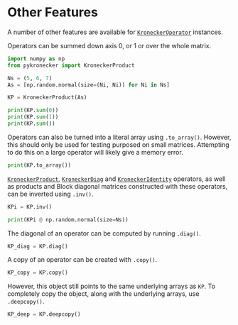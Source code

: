# Other Features

A number of other features are available for [`KroneckerOperator`](../../api/kroneckeroperator) instances. 

Operators can be summed down axis 0, or 1 or over the whole matrix. 

```python
import numpy as np
from pykronecker import KroneckerProduct

Ns = (5, 6, 7)
As = [np.random.normal(size=(Ni, Ni)) for Ni in Ns]

KP = KroneckerProduct(As)

print(KP.sum(0))
print(KP.sum(1))
print(KP.sum())
```

Operators can also be turned into a literal array using `.to_array()`. However, this should only be used for testing purposed on small matrices. Attempting to do this on a large operator will likely give a memory error. 

```python
print(KP.to_array())
```

[`KroneckerProduct`](../../api/kroneckerproduct), [`KroneckerDiag`](../../api/kroneckerdiag) and [`KroneckerIdentity`](../../api/kroneckeridentity) operators, as well as products and Block diagonal matrices constructed with these operators, can be inverted using `.inv()`. 

```python
KPi = KP.inv()

print(KPi @ np.random.normal(size=Ns))
```

The diagonal of an operator can be computed by running `.diag()`. 

```python
KP_diag = KP.diag()
```

A copy of an operator can be created with `.copy()`. 

```python
KP_copy = KP.copy()
```

However, this object still points to the same underlying arrays as `KP`. To completely copy the object, along with the underlying arrays, use `.deepcopy()`. 

```python
KP_deep = KP.deepcopy()
```


